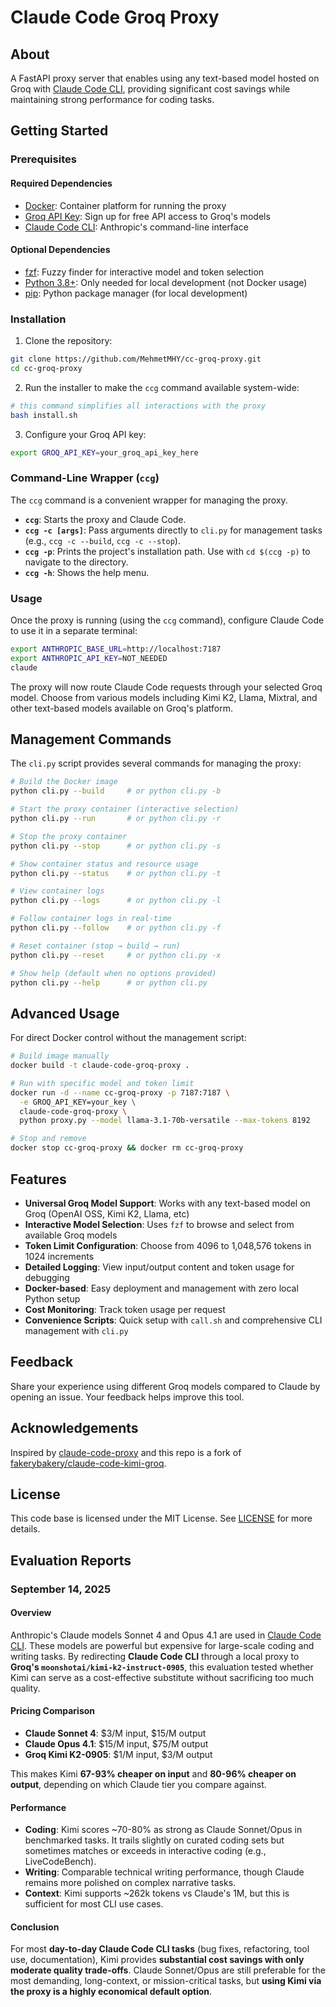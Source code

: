 # Claude Code Groq Proxy

## About

A FastAPI proxy server that enables using any text-based model hosted on Groq with [Claude Code CLI](https://github.com/anthropics/claude-code), providing significant cost savings while maintaining strong performance for coding tasks.

## Getting Started

### Prerequisites

#### Required Dependencies

- [Docker](https://www.docker.com/get-started/): Container platform for running the proxy
- [Groq API Key](https://console.groq.com/): Sign up for free API access to Groq's models
- [Claude Code CLI](https://github.com/anthropics/claude-code): Anthropic's command-line interface

#### Optional Dependencies

- [fzf](https://github.com/junegunn/fzf): Fuzzy finder for interactive model and token selection
- [Python 3.8+](https://www.python.org/): Only needed for local development (not Docker usage)
- [pip](https://pip.pypa.io/en/stable/installation/): Python package manager (for local development)

### Installation

1. Clone the repository:

```bash
git clone https://github.com/MehmetMHY/cc-groq-proxy.git
cd cc-groq-proxy
```

2. Run the installer to make the `ccg` command available system-wide:

```bash
# this command simplifies all interactions with the proxy
bash install.sh
```

3. Configure your Groq API key:

```bash
export GROQ_API_KEY=your_groq_api_key_here
```

### Command-Line Wrapper (`ccg`)

The `ccg` command is a convenient wrapper for managing the proxy.

- **`ccg`**: Starts the proxy and Claude Code.
- **`ccg -c [args]`**: Pass arguments directly to `cli.py` for management tasks (e.g., `ccg -c --build`, `ccg -c --stop`).
- **`ccg -p`**: Prints the project's installation path. Use with `cd $(ccg -p)` to navigate to the directory.
- **`ccg -h`**: Shows the help menu.

### Usage

Once the proxy is running (using the `ccg` command), configure Claude Code to use it in a separate terminal:

```bash
export ANTHROPIC_BASE_URL=http://localhost:7187
export ANTHROPIC_API_KEY=NOT_NEEDED
claude
```

The proxy will now route Claude Code requests through your selected Groq model. Choose from various models including Kimi K2, Llama, Mixtral, and other text-based models available on Groq's platform.

## Management Commands

The `cli.py` script provides several commands for managing the proxy:

```bash
# Build the Docker image
python cli.py --build     # or python cli.py -b

# Start the proxy container (interactive selection)
python cli.py --run       # or python cli.py -r

# Stop the proxy container
python cli.py --stop      # or python cli.py -s

# Show container status and resource usage
python cli.py --status    # or python cli.py -t

# View container logs
python cli.py --logs      # or python cli.py -l

# Follow container logs in real-time
python cli.py --follow    # or python cli.py -f

# Reset container (stop → build → run)
python cli.py --reset     # or python cli.py -x

# Show help (default when no options provided)
python cli.py --help      # or python cli.py
```

## Advanced Usage

For direct Docker control without the management script:

```bash
# Build image manually
docker build -t claude-code-groq-proxy .

# Run with specific model and token limit
docker run -d --name cc-groq-proxy -p 7187:7187 \
  -e GROQ_API_KEY=your_key \
  claude-code-groq-proxy \
  python proxy.py --model llama-3.1-70b-versatile --max-tokens 8192

# Stop and remove
docker stop cc-groq-proxy && docker rm cc-groq-proxy
```

## Features

- **Universal Groq Model Support**: Works with any text-based model on Groq (OpenAI OSS, Kimi K2, Llama, etc)
- **Interactive Model Selection**: Uses `fzf` to browse and select from available Groq models
- **Token Limit Configuration**: Choose from 4096 to 1,048,576 tokens in 1024 increments
- **Detailed Logging**: View input/output content and token usage for debugging
- **Docker-based**: Easy deployment and management with zero local Python setup
- **Cost Monitoring**: Track token usage per request
- **Convenience Scripts**: Quick setup with `call.sh` and comprehensive CLI management with `cli.py`

## Feedback

Share your experience using different Groq models compared to Claude by opening an issue. Your feedback helps improve this tool.

## Acknowledgements

Inspired by [claude-code-proxy](https://github.com/1rgs/claude-code-proxy) and this repo is a fork of [fakerybakery/claude-code-kimi-groq](https://github.com/fakerybakery/claude-code-kimi-groq).

## License

This code base is licensed under the MIT License. See [LICENSE](./LICENSE) for more details.

## Evaluation Reports

### September 14, 2025

#### Overview

Anthropic's Claude models Sonnet 4 and Opus 4.1 are used in [Claude Code CLI](https://github.com/anthropics/claude-code). These models are powerful but expensive for large-scale coding and writing tasks. By redirecting **Claude Code CLI** through a local proxy to **Groq's `moonshotai/kimi-k2-instruct-0905`**, this evaluation tested whether Kimi can serve as a cost-effective substitute without sacrificing too much quality.

#### Pricing Comparison

- **Claude Sonnet 4**: $3/M input, $15/M output
- **Claude Opus 4.1**: $15/M input, $75/M output
- **Groq Kimi K2-0905**: $1/M input, $3/M output

This makes Kimi **67-93% cheaper on input** and **80-96% cheaper on output**, depending on which Claude tier you compare against.

#### Performance

- **Coding**: Kimi scores ~70-80% as strong as Claude Sonnet/Opus in benchmarked tasks. It trails slightly on curated coding sets but sometimes matches or exceeds in interactive coding (e.g., LiveCodeBench).
- **Writing**: Comparable technical writing performance, though Claude remains more polished on complex narrative tasks.
- **Context**: Kimi supports ~262k tokens vs Claude's 1M, but this is sufficient for most CLI use cases.

#### Conclusion

For most **day-to-day Claude Code CLI tasks** (bug fixes, refactoring, tool use, documentation), Kimi provides **substantial cost savings with only moderate quality trade-offs**. Claude Sonnet/Opus are still preferable for the most demanding, long-context, or mission-critical tasks, but **using Kimi via the proxy is a highly economical default option**.
